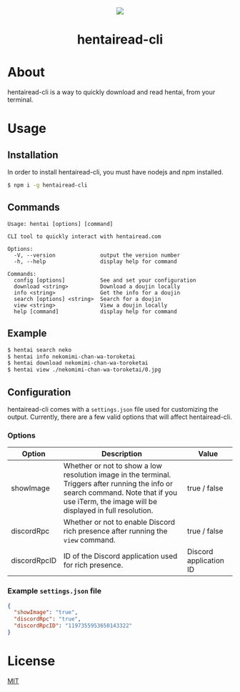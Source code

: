 <div align="center">
  <img src="https://hentairead.com/favicon.ico" />
  <h1>hentairead-cli</h1>
</div>

# About
hentairead-cli is a way to quickly download and read hentai, from your terminal.

# Usage
## Installation
In order to install hentairead-cli, you must have nodejs and npm installed.
```bash
$ npm i -g hentairead-cli
```

## Commands
```console
Usage: hentai [options] [command]

CLI tool to quickly interact with hentairead.com

Options:
  -V, --version              output the version number
  -h, --help                 display help for command

Commands:
  config [options]           See and set your configuration
  download <string>          Download a doujin locally
  info <string>              Get the info for a doujin
  search [options] <string>  Search for a doujin
  view <string>              View a doujin locally
  help [command]             display help for command
```

## Example
```bash
$ hentai search neko
$ hentai info nekomimi-chan-wa-toroketai
$ hentai download nekomimi-chan-wa-toroketai
$ hentai view ./nekomimi-chan-wa-toroketai/0.jpg
```

## Configuration
hentairead-cli comes with a ``settings.json`` file used for customizing the output. Currently, there are a few valid options that will affect hentairead-cli.

### Options
| Option       | Description                                                                                                                                                                                   | Value                  |
|--------------|-----------------------------------------------------------------------------------------------------------------------------------------------------------------------------------------------|------------------------|
| showImage    | Whether or not to show a low resolution image in the terminal. Triggers after running the info or search command. Note that if you use iTerm, the image will be displayed in full resolution. | true / false           |
| discordRpc   | Whether or not to enable Discord rich presence after running the ``view`` command.                                                                                                            | true / false           |
| discordRpcID | ID of the Discord application used for rich presence.                                                                                                                                         | Discord application ID |

### Example ``settings.json`` file
```json
{
  "showImage": "true",
  "discordRpc": "true",
  "discordRpcID": "1197355953650143322"
}
```

# License
[MIT](https://github.com/FireStreaker2/hentairead-cli/blob/main/README.md)
